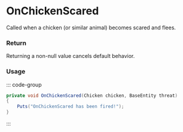 # OnChickenScared
<Badge type="info" text="Global"/><Badge type="danger" text="Carbon Compatible"/>
Called when a chicken (or similar animal) becomes scared and flees.

### Return
Returning a non-null value cancels default behavior.

### Usage
::: code-group
```csharp [Example]
private void OnChickenScared(Chicken chicken, BaseEntity threat)
{
	Puts("OnChickenScared has been fired!");
}
```
:::
